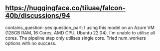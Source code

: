 ## https://huggingface.co/tiiuae/falcon-40b/discussions/94

contains_question: yes
question_part: I using this model on an Azure VM (128GB RAM, 16 Cores, AMD CPU, Ubuntu 22.04). I'm unable to utilise all cores.  The pipeline step only utilises single core. Tried num_workers options with no success.